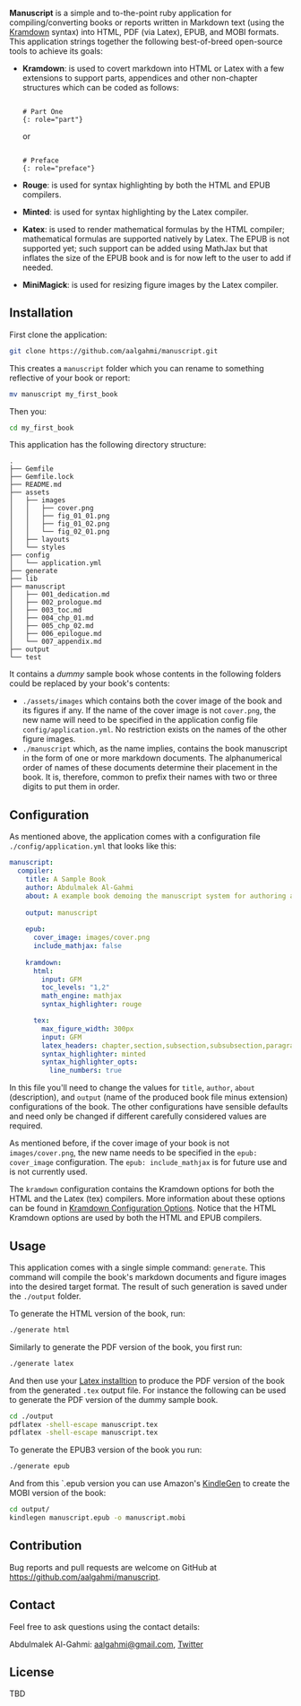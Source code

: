 **Manuscript** is a simple and to-the-point ruby application for compiling/converting books or reports written in Markdown text (using the [Kramdown](https://kramdown.gettalong.org) syntax) into HTML, PDF (via Latex), EPUB, and MOBI formats. This application strings together the following best-of-breed open-source tools to achieve its goals:

* **Kramdown**: is used to covert markdown into HTML or Latex with a few extensions to support parts, appendices and other non-chapter structures which can be coded as follows:

  ``` text
  
  # Part One
  {: role="part"}
  ```
  
  or
  
  ``` text
  
  # Preface
  {: role="preface"}
  ```
* **Rouge**: is used for syntax highlighting by both the HTML and EPUB compilers.
* **Minted**: is used for syntax highlighting by the Latex compiler.
* **Katex**: is used to render mathematical formulas by the HTML compiler; mathematical formulas are supported natively by Latex. The EPUB is not supported yet; such support can be added using MathJax but that inflates the size of the EPUB book and is for now left to the user to add if needed.
* **MiniMagick**: is used for resizing figure images by the Latex compiler.

## Installation
First clone the application:

``` sh
git clone https://github.com/aalgahmi/manuscript.git
```

This creates a `manuscript` folder which you can rename to something reflective of your book or report:

``` sh
mv manuscript my_first_book
```

Then you:

``` sh
cd my_first_book
```

This application has the following directory structure: 

``` text
.
├── Gemfile
├── Gemfile.lock
├── README.md
├── assets
│   ├── images
│   │   ├── cover.png
│   │   ├── fig_01_01.png
│   │   ├── fig_01_02.png
│   │   └── fig_02_01.png
│   ├── layouts
│   └── styles
├── config
│   └── application.yml
├── generate
├── lib
├── manuscript
│   ├── 001_dedication.md
│   ├── 002_prologue.md
│   ├── 003_toc.md
│   ├── 004_chp_01.md
│   ├── 005_chp_02.md
│   ├── 006_epilogue.md
│   └── 007_appendix.md
├── output
└── test
```

It contains a *dummy* sample book whose contents in the following folders could be replaced by your book's contents:

* `./assets/images` which contains both the cover image of the book and its figures if any. If the name of the cover image is not `cover.png`, the new name will need to be specified in the application config file `config/application.yml`. No restriction exists on the names of the other figure images.
* `./manuscript` which, as the name implies, contains the book manuscript in the form of one or more markdown documents. The alphanumerical order of names of these documents determine their placement in the book. It is, therefore, common to prefix their names with two or three digits to put them in order.

## Configuration
As mentioned above, the application comes with a configuration file `./config/application.yml` that looks like this:

``` yaml
manuscript:
  compiler:
    title: A Sample Book
    author: Abdulmalek Al-Gahmi
    about: A example book demoing the manuscript system for authoring and publishing books
    
    output: manuscript
    
    epub:
      cover_image: images/cover.png
      include_mathjax: false
    
    kramdown:
      html:
        input: GFM
        toc_levels: "1,2"
        math_engine: mathjax
        syntax_highlighter: rouge

      tex:
        max_figure_width: 300px
        input: GFM
        latex_headers: chapter,section,subsection,subsubsection,paragraph,subparagraph
        syntax_highlighter: minted
        syntax_highlighter_opts:
          line_numbers: true
```

In this file you'll need to change the values for `title`, `author`, `about` (description), and `output` (name of the produced book file minus extension) configurations of the book. The other configurations have sensible defaults and need only be changed if different carefully considered values are required.

As mentioned before, if the cover image of your book is not `images/cover.png`, the new name needs to be specified in the `epub: cover_image` configuration. The `epub: include_mathjax` is for future use and is not currently used. 

The `kramdown` configuration contains the Kramdown options for both the HTML and the Latex (tex) compilers. More information about these options can be found in [Kramdown Configuration Options](https://kramdown.gettalong.org/options.html). Notice that the HTML Kramdown options are used by both the HTML and EPUB compilers.

## Usage
This application comes with a single simple command: `generate`. This command will compile the book's markdown documents and figure images into the desired target format. The result of such generation is saved under the `./output` folder.

To generate the HTML version of the book, run:

``` sh
./generate html
```

Similarly to generate the PDF version of the book, you first run:
``` sh
./generate latex
```

And then use your [Latex installtion](https://www.tug.org/texlive/) to produce the PDF version of the book from the generated `.tex` output file. For instance the following can be used to generate the PDF version of the dummy sample book.

``` sh
cd ./output
pdflatex -shell-escape manuscript.tex
pdflatex -shell-escape manuscript.tex
```

To generate the EPUB3 version of the book you run:

``` sh
./generate epub
```

And from this `.epub version you can use Amazon's [KindleGen](https://www.amazon.com/gp/feature.html?docId=1000765211) to create the MOBI version of the book:

``` sh
cd output/
kindlegen manuscript.epub -o manuscript.mobi
```

## Contribution
Bug reports and pull requests are welcome on GitHub at https://github.com/aalgahmi/manuscript.


## Contact
Feel free to ask questions using the  contact details:

  Abdulmalek Al-Gahmi: aalgahmi@gmail.com, [Twitter](https://twitter.com/aalgahmi)

## License
TBD
